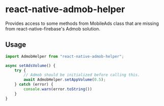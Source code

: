 # react-native-admob-helper
Provides access to some methods from MobileAds class that are missing from react-native-firebase's Admob solution.

## Usage
```javascript
import AdmobHelper from "react-native-admob-helper";

async setAdsVolume() {
    try {
        // Admob should be initialized before calling this.
        await AdmobHelper.setAppVolume(0.5);
    } catch (error) {
        console.warn(error.toString())
    }
}

```
